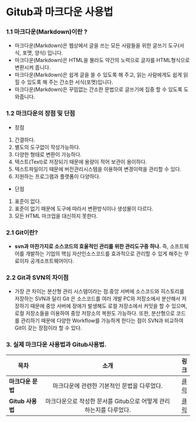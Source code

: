 # Gitub과 마크다운 사용법


### 1.1 마크다운(Markdown)이란 ?

* 마크다운(Markdown)은 웹상에서 글을 쓰는 모든 사람들을 위한 글쓰기 도구(서식, 포맷, 양식) 입니다.
* 마크다운(Markdown)은 HTML을 몰라도 약간의 노력으로 글자를 HTML형식으로 변환시켜 줍니다.
* 마크다운(Markdown)은 쉽게 글을 쓸 수 있도록 해 주고, 읽는 사람에게도 쉽게 읽힐 수 있도록 해 주는 간소한 서식(포맷)입니다.
* 마크다운(Markdown)은 꾸밈없는 간소한 문법으로 글쓰기에 집중 할 수 있도록 도와줍니다.




### 1.2  마크다운의 장점 및 단점

* 장점


1. 간결하다.
2. 별도의 도구없이 작성가능하다.
3. 다양한 형태로 변환이 가능하다.
3. 텍스트(Text)로 저장되기 때문에 용량이 적어 보관이 용이하다.
4. 텍스트파일이기 때문에 버전관리시스템을 이용하여 변경이력을 관리할 수 있다.
5. 지원하는 프로그램과 플랫폼이 다양하다.


* 단점


1. 표준이 없다.
2. 표준이 없기 때문에 도구에 따라서 변환방식이나 생성물이 다르다.
3. 모든 HTML 마크업을 대신하지 못한다.


### 2.1 Git이란?


* **svn과 마찬가지로 소스코드의 효울적인 관리를 위한 관리도구중 하나.** 즉, 소프트웨어를 개발하는 기업의 핵심 자산인소스코드를 효과적으로 관리할 수 있게 해주는 무료이자 공개소프트웨어이다.


### 2.2 Git과 SVN의 차이점

* 가장 큰 차이는 분산형 관리 시스템이라는 점.중앙 서버에 소스코드와 히스토리를 저장하는 SVN과 달리 Git 은 소스코드를 여러 개발 PC와 저장소에서 분산해서 저장하기 때문에 중앙 서버에 장애가 발생해도 로컬 저장소에서 커밋을 할 수 있으며, 로컬 저장소들을 이용하여 중앙 저장소의 복원도 가능하다. 또한, 분산형으로 코드를 관리하기 때문에 다양한 Workflow를 가능하게 한다는 점이 SVN과 비교하여 Git이 갖는 장점이라 할 수 있다.


### 3. 실제 마크다운 사용법과 Gitub사용법.


목차 | 소개 | 링크  
 ---|:---:|---:
**마크다운 문법** | 마크다운에 관련한 기본적인 문법을 다루었다. | [클릭](https://github.com/dnjsrb0710/-)
**Gitub 사용법** | 마크다운으로 작성한 문서를 Gitub으로 어떻게 관리 하는지를 다루었다. |[클릭](https://github.com/dnjsrb0710/Gitub#1-gitub%EC%97%90%EC%84%9C-repository-%EB%A7%8C%EB%93%A4%EA%B8%B0)



